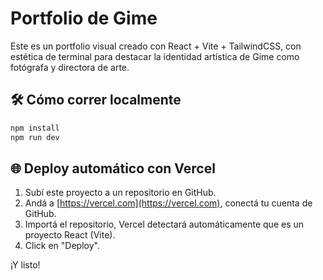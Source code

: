 # Portfolio de Gime

Este es un portfolio visual creado con React + Vite + TailwindCSS, con estética de terminal para destacar la identidad artística de Gime como fotógrafa y directora de arte.

## 🛠 Cómo correr localmente

```bash
npm install
npm run dev
```

## 🌐 Deploy automático con Vercel
1. Subí este proyecto a un repositorio en GitHub.
2. Andá a [https://vercel.com](https://vercel.com), conectá tu cuenta de GitHub.
3. Importá el repositorio, Vercel detectará automáticamente que es un proyecto React (Vite).
4. Click en "Deploy".

¡Y listo!